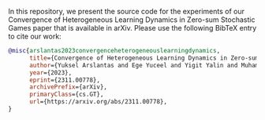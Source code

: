 In this repository, we present the source code for the experiments of our Convergence of Heterogeneous Learning Dynamics in Zero-sum Stochastic Games paper that is available in arXiv. Please use the following BibTeX entry to cite our work:

```bibtex
@misc{arslantas2023convergenceheterogeneouslearningdynamics,
      title={Convergence of Heterogeneous Learning Dynamics in Zero-sum Stochastic Games}, 
      author={Yuksel Arslantas and Ege Yuceel and Yigit Yalin and Muhammed O. Sayin},
      year={2023},
      eprint={2311.00778},
      archivePrefix={arXiv},
      primaryClass={cs.GT},
      url={https://arxiv.org/abs/2311.00778}, 
}
